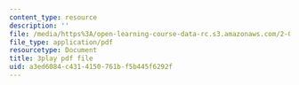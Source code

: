 ```yaml
---
content_type: resource
description: ''
file: /media/https%3A/open-learning-course-data-rc.s3.amazonaws.com/2-003sc-engineering-dynamics-fall-2011/a3ed6084c4314150761bf5b445f6292f_9CPA6WG6mRo.pdf
file_type: application/pdf
resourcetype: Document
title: 3play pdf file
uid: a3ed6084-c431-4150-761b-f5b445f6292f
---
```


